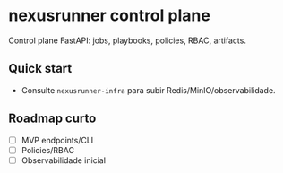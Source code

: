 # nexusrunner control plane

Control plane FastAPI: jobs, playbooks, policies, RBAC, artifacts.

## Quick start
- Consulte `nexusrunner-infra` para subir Redis/MinIO/observabilidade.

## Roadmap curto
- [ ] MVP endpoints/CLI
- [ ] Policies/RBAC
- [ ] Observabilidade inicial

